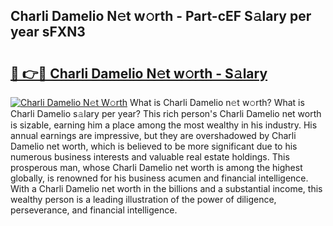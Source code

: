 ## Charli Damelio N𝚎t w𝚘rth - Part-cEF S𝚊lary per year sFXN3

# <h2><a href="http://gc1jr8h.nevu.top/?p=Charli+Damelio">🔗 👉🔴 Charli Damelio N𝚎t w𝚘rth - S𝚊lary</a></h2>

[![Charli Damelio N𝚎t W𝚘rth](https://i.imgur.com/Oavwk0R.jpeg)](http://gc1jr8h.nevu.top/?p=Charli+Damelio)
What is Charli Damelio n𝚎t w𝚘rth? What is Charli Damelio s𝚊lary per year?
This rich person's Charli Damelio net worth is sizable, earning him a place among the most wealthy in his industry. His annual earnings are impressive, but they are overshadowed by Charli Damelio net worth, which is believed to be more significant due to his numerous business interests and valuable real estate holdings. This prosperous man, whose Charli Damelio net worth is among the highest globally, is renowned for his business acumen and financial intelligence. With a Charli Damelio net worth in the billions and a substantial income, this wealthy person is a leading illustration of the power of diligence, perseverance, and financial intelligence.
